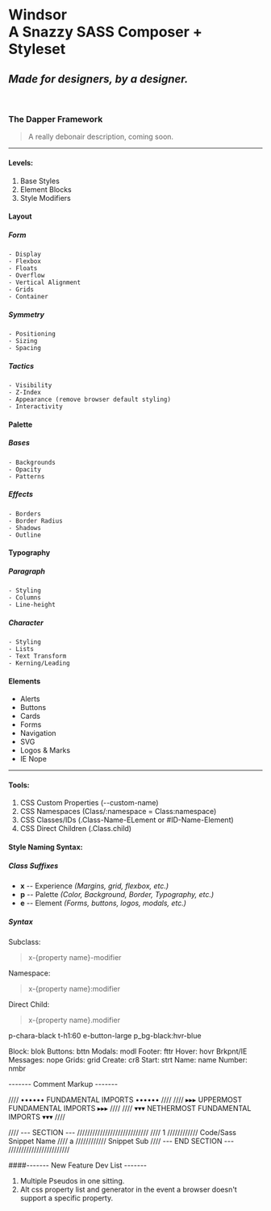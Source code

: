 # Windsor </br> A Snazzy SASS Composer + Styleset
## <i>Made for designers, by a designer.</i>
</br>

### The Dapper Framework

> A really debonair description, coming soon.

<hr>

#### Levels:
1. Base Styles
2. Element Blocks
3. Style Modifiers

#### Layout
  ##### Form
    - Display
    - Flexbox
    - Floats
    - Overflow
    - Vertical Alignment
    - Grids
    - Container
  ##### Symmetry
    - Positioning
    - Sizing
    - Spacing
  ##### Tactics
    - Visibility
    - Z-Index
    - Appearance (remove browser default styling)
    - Interactivity
#### Palette
  ##### Bases
    - Backgrounds
    - Opacity
    - Patterns
  ##### Effects
    - Borders
    - Border Radius
    - Shadows
    - Outline

#### Typography
  ##### Paragraph
    - Styling
    - Columns
    - Line-height
  ##### Character
    - Styling
    - Lists
    - Text Transform
    - Kerning/Leading

#### Elements
  - Alerts
  - Buttons
  - Cards
  - Forms
  - Navigation
  - SVG
  - Logos & Marks
  - IE Nope
<hr>

#### Tools:
  1. CSS Custom Properties (--custom-name)
  2. CSS Namespaces (Class/:namespace = Class:namespace)
  3. CSS Classes/IDs (.Class-Name-ELement or #ID-Name-Element)
  4. CSS Direct Children (.Class.child)

#### Style Naming Syntax:
##### Class Suffixes
  - **x** -- Experience _(Margins, grid, flexbox, etc.)_
  - **p** -- Palette _(Color, Background, Border, Typography, etc.)_
  - **e** -- Element _(Forms, buttons, logos, modals, etc.)_

##### Syntax

  Subclass:
  > x-{property name}-modifier

  Namespace:
  > x-{property name}:modifier

  Direct Child:
  > x-{property name}.modifier


  p-chara-black
  t-h1:60
  e-button-large p_bg-black:hvr-blue

  Block: blok
  Buttons: bttn
	Modals: modl
	Footer: fttr
	Hover: hovr
	Brkpnt/IE Messages: nope
  Grids: grid
  Create: cr8
  Start: strt
  Name: name
  Number: nmbr

------- Comment Markup -------

//// •••••• FUNDAMENTAL IMPORTS •••••• ////
//// ▸▸▸ UPPERMOST FUNDAMENTAL IMPORTS ▸▸▸ ////
//// ▾▾▾ NETHERMOST FUNDAMENTAL IMPORTS ▾▾▾ ////

//// --- SECTION --- ////////////////////////////
  //// 1 //////////// Code/Sass Snippet Name
    //// a //////////// Snippet Sub
//// --- END SECTION --- ////////////////////////


####------- New Feature Dev List -------

1. Multiple Pseudos in one sitting.
2. Alt css property list and generator in the event a browser doesn't support a specific property.
